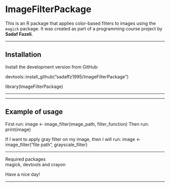
<!-- README.md is generated from README.Rmd. Please edit that file -->

# ImageFilterPackage

This is an R package that applies color-based filters to images using
the `magick` package. It was created as part of a programming course
project by **Sadaf Fazeli**.

------------------------------------------------------------------------

## Installation

Install the development version from GitHub:

devtools::install_github(“sadaffz1995/ImageFilterPackage”)

library(ImageFilterPackage)

------------------------------------------------------------------------

------------------------------------------------------------------------

## Example of usage

First run: image \<- image_filter(image_path, filter_function) Then run:
print(image)

If I want to apply gray filter on my image, then I will run: image \<-
image_filter(“file path”, grayscale_filter)

------------------------------------------------------------------------

Required packages  
magick, devtools and crayon


Have a nice day! 

------------------------------------------------------------------------
